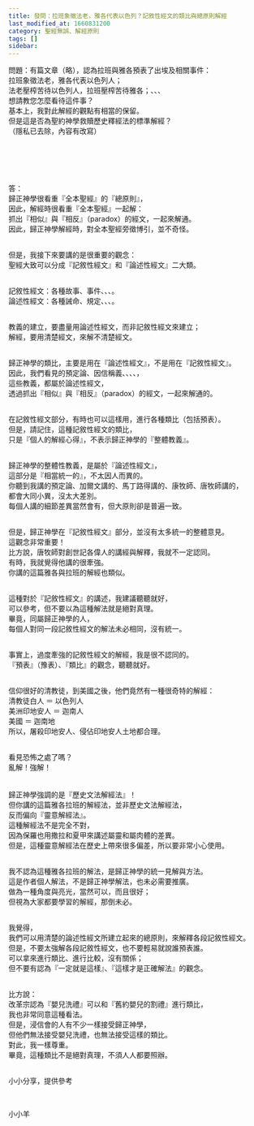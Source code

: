 ```yaml
---
title: 發問：拉班象徵法老，雅各代表以色列？記敘性經文的類比與總原則解經
last_modified_at: 1660831200
category: 聖經無誤、解經原則
tags: []
sidebar: 
---
```


<p>問題：有篇文章（略），認為拉班與雅各預表了出埃及相關事件：<br/>
拉班象徵法老，雅各代表以色列人；<br/>
法老壓榨苦待以色列人，拉班壓榨苦待雅各；、、、<br/>
想請教您怎麼看待這件事？<br/>
基本上，我對此解經的觀點有相當的保留。<br/>
但是這是否為聖約神學救贖歷史釋經法的標準解經？<br/>
（隱私已去除，內容有改寫）</p>
<p> </p>
<p> </p>
<p><br/>
答：<br/>
歸正神學很看重『全本聖經』的『總原則』，<br/>
因此，解經時很看重『全本聖經』一起解：<br/>
抓出『相似』與『相反』（paradox）的經文，一起來解通。<br/>
因此，歸正神學解經時，對全本聖經旁徵博引，並不奇怪。</p>
<p><br/>
但是，我接下來要講的是很重要的觀念：<br/>
聖經大致可以分成『記敘性經文』和『論述性經文』二大類。</p>
<p><br/>
記敘性經文：各種故事、事件、、、。<br/>
論述性經文：各種誡命、規定、、、。</p>
<p><br/>
教義的建立，要盡量用論述性經文，而非記敘性經文來建立；<br/>
解經，要用清楚經文，來解不清楚經文。</p>
<p><br/>
歸正神學的類比，主要是用在『論述性經文』，不是用在『記敘性經文』。<br/>
因此，我們看見的預定論、因信稱義、、、、，<br/>
這些教義，都屬於論述性經文，<br/>
透過抓出『相似』與『相反』（paradox）的經文，一起來解通的。</p>
<p><br/>
在記敘性經文部分，有時也可以這樣用，進行各種類比（包括預表）。<br/>
但是，請記住，這種記敘性經文的類比，<br/>
只是『個人的解經心得』，不表示歸正神學的『整體教義』。</p>
<p><br/>
歸正神學的整體性教義，是屬於『論述性經文』，<br/>
這部分是『相當統一的』，不太因人而異的。<br/>
你聽到我講的預定論、加爾文講的、馬丁路得講的、康牧師、唐牧師講的，<br/>
都會大同小異，沒太大差別。<br/>
每個人講的細節差異當然會有，但大原則卻是普遍一致。</p>
<p><br/>
但是，歸正神學在『記敘性經文』部分，並沒有太多統一的整體意見。<br/>
這觀念非常重要！<br/>
比方說，唐牧師對創世記各偉人的講經與解釋，我就不一定認同。<br/>
有時，我就覺得他講的很牽強。<br/>
你講的這篇雅各與拉班的解經也類似。</p>
<p><br/>
這種對於『記敘性經文』的講述，我建議聽聽就好，<br/>
可以參考，但不要以為這種解法就是絕對真理。<br/>
畢竟，同屬歸正神學的人，<br/>
每個人對同一段記敘性經文的解法未必相同，沒有統一。</p>
<p><br/>
事實上，過度牽強的記敘性經文的解經，我是很不認同的。<br/>
『預表』（豫表）、『類比』的觀念，聽聽就好。</p>
<p><br/>
信仰很好的清教徒，到美國之後，他們竟然有一種很奇特的解經：<br/>
清教徒白人 ＝ 以色列人<br/>
美洲印地安人 ＝ 迦南人<br/>
美國 ＝ 迦南地<br/>
所以，屠殺印地安人、侵佔印地安人土地都合理。</p>
<p><br/>
看見恐怖之處了嗎？<br/>
亂解！強解！<br/>
 <br/>
 <br/>
歸正神學強調的是『歷史文法解經法』！<br/>
但你講的這篇雅各拉班的解經法，並非歷史文法解經法，<br/>
反而偏向『靈意解經法』。<br/>
這種解經法不是完全不對，<br/>
因為保羅也用撒拉和夏甲來講述屬靈和屬肉體的差異。<br/>
但是，這種靈意解經法在歷史上帶來很多偏差，所以要非常小心使用。</p>
<p><br/>
我不認為這種雅各拉班的解法，是歸正神學的統一見解與方法。<br/>
這是作者個人解法，不是歸正神學解法，也未必需要推廣。<br/>
做為一種角度與亮光，當然可以，而且很好；<br/>
但視為大家都要學習的解經，那倒未必。</p>
<p><br/>
我覺得，<br/>
我們可以用清楚的論述性經文所建立起來的總原則，來解釋各段記敘性經文。<br/>
但是，不要太強解各段記敘性經文，也不要輕易就說誰預表誰。<br/>
可以拿來進行類比、進行比較，沒有關係；<br/>
但不要有認為『一定就是這樣』、『這樣才是正確解法』的觀念。</p>
<p><br/>
比方說：<br/>
改革宗認為『嬰兒洗禮』可以和『舊約嬰兒的割禮』進行類比，<br/>
我也非常同意這種看法。<br/>
但是，浸信會的人有不少一樣接受歸正神學，<br/>
但他們無法接受嬰兒洗禮，也無法接受這樣的類比。<br/>
對此，我一樣尊重。<br/>
畢竟，這種類比不是絕對真理，不須人人都要照辦。<br/>
 </p>
<p>小小分享，提供參考</p>
<p> </p>
<p>小小羊</p>
<p> </p>
